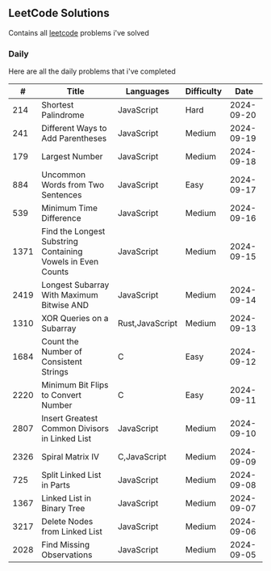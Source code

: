 ## LeetCode Solutions

Contains all [leetcode](https://leetcode.com) problems i've solved

### Daily

Here are all the daily problems that i've completed

| #    | Title                                                       | Languages       | Difficulty | Date       |
| ---- | ----------------------------------------------------------- | --------------- | ---------- | ---------- |
| 214  | Shortest Palindrome                                         | JavaScript      | Hard       | 2024-09-20 |
| 241  | Different Ways to Add Parentheses                           | JavaScript      | Medium     | 2024-09-19 |
| 179  | Largest Number                                              | JavaScript      | Medium     | 2024-09-18 |
| 884  | Uncommon Words from Two Sentences                           | JavaScript      | Easy       | 2024-09-17 |
| 539  | Minimum Time Difference                                     | JavaScript      | Medium     | 2024-09-16 |
| 1371 | Find the Longest Substring Containing Vowels in Even Counts | JavaScript      | Medium     | 2024-09-15 |
| 2419 | Longest Subarray With Maximum Bitwise AND                   | JavaScript      | Medium     | 2024-09-14 |
| 1310 | XOR Queries on a Subarray                                   | Rust,JavaScript | Medium     | 2024-09-13 |
| 1684 | Count the Number of Consistent Strings                      | C               | Easy       | 2024-09-12 |
| 2220 | Minimum Bit Flips to Convert Number                         | C               | Easy       | 2024-09-11 |
| 2807 | Insert Greatest Common Divisors in Linked List              | JavaScript      | Medium     | 2024-09-10 |
| 2326 | Spiral Matrix IV                                            | C,JavaScript    | Medium     | 2024-09-09 |
| 725  | Split Linked List in Parts                                  | JavaScript      | Medium     | 2024-09-08 |
| 1367 | Linked List in Binary Tree                                  | JavaScript      | Medium     | 2024-09-07 |
| 3217 | Delete Nodes from Linked List                               | JavaScript      | Medium     | 2024-09-06 |
| 2028 | Find Missing Observations                                   | JavaScript      | Medium     | 2024-09-05 |
